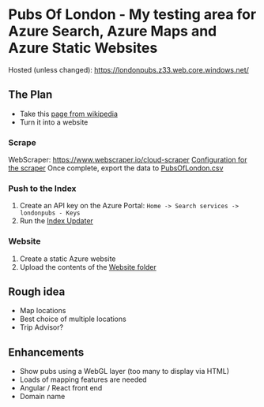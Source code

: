 # Pubs Of London - My testing area for Azure Search, Azure Maps and Azure Static Websites
Hosted (unless changed): https://londonpubs.z33.web.core.windows.net/

## The Plan
- Take this [page from wikipedia](https://en.wikipedia.org/wiki/List_of_pubs_in_London)
- Turn it into a website

### Scrape
WebScraper:  https://www.webscraper.io/cloud-scraper
[Configuration for the scraper](Scraper/ScraperConfig.json)
Once complete, export the data to [PubsOfLondon.csv](IndexUpdater/pubsoflondon.csv)

### Push to the Index
1. Create an API key on the Azure Portal: `Home -> Search services -> londonpubs - Keys`
1. Run the [Index Updater](IndexUpdater/IndexUpdater)

### Website
1. Create a static Azure website 
2. Upload the contents of the [Website folder](Website)

## Rough idea
- Map locations
- Best choice of multiple locations
- Trip Advisor? 

## Enhancements
- Show pubs using a WebGL layer (too many to display via HTML)
- Loads of mapping features are needed
- Angular / React front end
- Domain name
